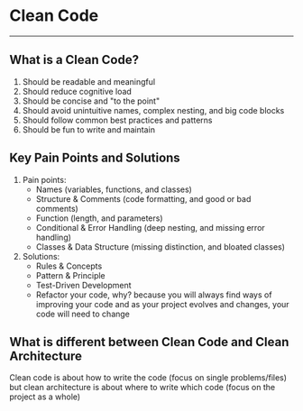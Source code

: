# Clean Code
---
## What is a Clean Code? 
1. Should be readable and meaningful
2. Should reduce cognitive load
3. Should be concise and "to the point"
4. Should avoid unintuitive names, complex nesting, and big code blocks
5. Should follow common best practices and patterns
6. Should be fun to write and maintain

## Key Pain Points and Solutions
1. Pain points:
     * Names (variables, functions, and classes)
     * Structure & Comments (code formatting, and good or bad comments)
     * Function (length, and parameters)
     * Conditional & Error Handling (deep nesting, and missing error handling)
     * Classes & Data Structure (missing distinction, and bloated classes)
2. Solutions:
     * Rules & Concepts
     * Pattern & Principle
     * Test-Driven Development
     * Refactor your code, why? because you will always find ways of improving your code and as your project evolves and changes, your code will need to change
  
## What is different between Clean Code and Clean Architecture
Clean code is about how to write the code (focus on single problems/files) but clean architecture is about where to write which code (focus on the project as a whole)
